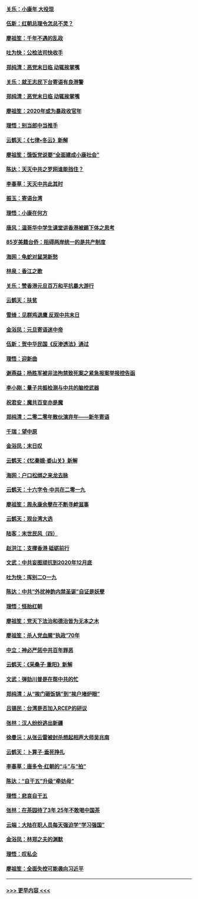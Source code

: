 #### [关乐：小康年 大役现](../pages/nsc993/n11774213.md?t=01080244) 
#### [伍新：红朝总理令怎总不灵？](../pages/nsc993/n11770813.md?t=01080244) 
#### [廖祖笙：千年不遇的乱政](../pages/nsc993/n11770373.md?t=01080244) 
#### [吐为快：公检法司快收手](../pages/nsc993/n11770359.md?t=01080244) 
#### [郑纯清：恶党末日临 动辄挨掌嘴](../pages/nsc993/n11769912.md?t=01080244) 
#### [关乐：就王志民下台寄语有良港警](../pages/nsc993/n11769903.md?t=01080244) 
#### [郑纯清：恶党末日临 动辄挨掌嘴](../pages/nsc993/n11769356.md?t=01080244) 
#### [廖祖笙：2020年或为暴政收官年](../pages/nsc993/n11768216.md?t=01080244) 
#### [理悟：别当郎中当推手](../pages/nsc993/n11768243.md?t=01080244) 
#### [云鹤天：《七律▪冬云》新解](../pages/nsc993/n11768204.md?t=01080244) 
#### [廖祖笙：饿饭党说要“全面建成小康社会”](../pages/nsc993/n11767482.md?t=01080244) 
#### [陈达：天灭中共之罗网谁能挡住？](../pages/nsc993/n11767465.md?t=01080244) 
#### [李春草：天灭中共此其时](../pages/nsc993/n11767452.md?t=01080244) 
#### [振玉：寄语台湾](../pages/nsc993/n11767432.md?t=01080244) 
#### [理悟：小康在何方](../pages/nsc993/n11767394.md?t=01080244) 
#### [唐风：温哥华中学生课堂讲香港被踢下体之思考](../pages/nsc993/n11766848.md?t=01080244) 
#### [85岁美籍台侨：阻碍两岸统一的是共产制度](../pages/nsc993/n11765043.md?t=01080244) 
#### [海网：龟蛇对鼠哭新愁](../pages/nsc993/n11764895.md?t=01080244) 
#### [林泉：香江之歌](../pages/nsc993/n11764415.md?t=01080244) 
#### [关乐：赞香港元旦百万和平抗暴大游行](../pages/nsc993/n11764382.md?t=01080244) 
#### [云鹤天：扶贫](../pages/nsc993/n11764245.md?t=01080244) 
#### [雪绮：见群鸡退鹰  反观中共末日](../pages/nsc993/n11762112.md?t=01080244) 
#### [金浴凤：元旦寄语迷中帝](../pages/nsc993/n11761788.md?t=01080244) 
#### [伍新：贺中华民国《反渗透法》通过](../pages/nsc993/n11761994.md?t=01080244) 
#### [理悟：迎新曲](../pages/nsc993/n11761152.md?t=01080244) 
#### [谢燕益：杨胜军被非法拘禁致死案之紧急报案举报控告函](../pages/nsc993/n11756134.md?t=01080244) 
#### [李小刚：量子共振检测与中共的脑控武器](../pages/nsc993/n11754518.md?t=01080244) 
#### [祝君安：魔共百变亦是魔](../pages/nsc993/n11754469.md?t=01080244) 
#### [郑纯清：二零二零年散伙演弃年——新年寄语](../pages/nsc993/n11754195.md?t=01080244) 
#### [千瑞：望中原](../pages/nsc993/n11754159.md?t=01080244) 
#### [金浴凤：末日叹](../pages/nsc993/n11752359.md?t=01080244) 
#### [云鹤天：《忆秦娥‧娄山关》新解](../pages/nsc993/n11752348.md?t=01080244) 
#### [海网：户口松绑之来龙去脉](../pages/nsc993/n11752328.md?t=01080244) 
#### [云鹤天：十六字令‧中共在二零一九](../pages/nsc993/n11752305.md?t=01080244) 
#### [廖祖笙：周永康余孽在不断寻衅滋事](../pages/nsc993/n11751013.md?t=01080244) 
#### [云鹤天：观台湾大选](../pages/nsc993/n11751007.md?t=01080244) 
#### [陆客：末世民风（四）](../pages/nsc993/n11749203.md?t=01080244) 
#### [赵洪江：支撑香港 砥砺前行](../pages/nsc993/n11748482.md?t=01080244) 
#### [文武：中共妄图顽抗到2020年12月底](../pages/nsc993/n11748446.md?t=01080244) 
#### [吐为快：挥别二O一九](../pages/nsc993/n11748411.md?t=01080244) 
#### [陈达：中共“外扰神韵内禁圣诞”自证是妖孽](../pages/nsc993/n11748226.md?t=01080244) 
#### [理悟：怪胎红朝](../pages/nsc993/n11748206.md?t=01080244) 
#### [廖祖笙：党天下法治和德治皆为无本之木](../pages/nsc993/n11748135.md?t=01080244) 
#### [廖祖笙：杀人党血腥“执政”70年](../pages/nsc993/n11745144.md?t=01080244) 
#### [中立：神必严惩中共百年罪恶](../pages/nsc993/n11744970.md?t=01080244) 
#### [云鹤天：《采桑子‧重阳》新解](../pages/nsc993/n11744948.md?t=01080244) 
#### [文武：弹劾川普是在帮中共的忙](../pages/nsc993/n11744758.md?t=01080244) 
#### [郑纯清：从“挨门砸饭锅”到“挨户堵炉眼”](../pages/nsc993/n11744745.md?t=01080244) 
#### [吕锡民：台湾是否加入RCEP的研议](../pages/nsc993/n11744701.md?t=01080244) 
#### [张林：汉人纷纷逃出新疆](../pages/nsc993/n11743530.md?t=01080244) 
#### [徐曼沅：从张云雷被封杀想起相声大师吴兆南](../pages/nsc993/n11741816.md?t=01080244) 
#### [云鹤天：卜算子‧垂死挣扎](../pages/nsc993/n11739956.md?t=01080244) 
#### [李春草：唐多令‧红朝的“斗”与“拍”](../pages/nsc993/n11739830.md?t=01080244) 
#### [陈达：“自干五”升级“牵妨母”](../pages/nsc993/n11739724.md?t=01080244) 
#### [理悟：悲哀自干五](../pages/nsc993/n11739547.md?t=01080244) 
#### [张林：在茶园待了3年 25年不敢喝中国茶](../pages/nsc993/n11739240.md?t=01080244) 
#### [云端：大陆在职人员每天强迫学“学习强国”](../pages/nsc993/n11738735.md?t=01080244) 
#### [金浴凤：林郑之夫的渊默](../pages/nsc993/n11737735.md?t=01080244) 
#### [理悟：叹私企](../pages/nsc993/n11737715.md?t=01080244) 
#### [廖祖笙：全面失控可能袭向习近平](../pages/nsc993/n11737704.md?t=01080244) 

----
#### [ >>> 更早内容 <<< ](../indexes/nsc993-earlier.md)
